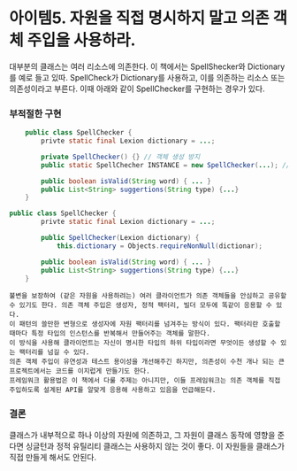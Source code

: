 # 아이템5. 자원을 직접 명시하지 말고 의존 객체 주입을 사용하라.

대부분의 클래스는 여러 리소스에 의존한다. 이 책에서는 SpellShecker와 Dictionary를 예로 들고 있따. 
SpellCheck가 Dictionary를 사용하고, 이를 의존하는 리소스 또는 의존성이라고 부른다. 이때 아래와 같이 SpellChecker를 구현하는 경우가 있다.

### 부적절한 구현
``` java
    public class SpellChecker {
        privte static final Lexion dictionary = ...;

        private SpellChecker() {} // 객체 생성 방지
        public static SpellChecher INSTANCE = new SpellChecker(...); //static으로 생성

        public boolean isValid(String word) { ... }
        public List<String> suggertions(String type) {...}
    }
```

```java
public class SpellChecker {
        privte static final Lexion dictionary = ...;

        public SpellChecker(Lexion dictionary) {
            this.dictionary = Objects.requireNonNull(dictionar);

        public boolean isValid(String word) { ... }
        public List<String> suggertions(String type) {...}
    }
```

```
불변을 보장하여 (같은 자원을 사용하려는) 여러 클라이언트가 의존 객체들을 안심하고 공유할 수 있기도 한다. 의존 객체 주입은 생성자, 정적 팩터리, 빌더 모두에 똑같이 응용할 수 있다.
이 패턴의 쓸만한 변형으로 생성자에 자원 팩터리를 넘겨주는 방식이 있다. 팩터리란 호출할 때마다 특정 타입의 인스턴스를 반복해서 만들어주는 객체를 말한다.
이 방식을 사용해 클라이언트는 자신이 명시한 타입의 하위 타입이라면 무엇이든 생성할 수 있는 팩터리를 넘길 수 있다.
의존 객체 주입이 유연성과 테스트 용이성을 개선해주긴 하지만, 의존성이 수천 개나 되는 큰 프로젝트에서는 코드를 이지럽게 만들기도 한다.
프레임워크 활용법은 이 책에서 다룰 주제는 아니지만, 이들 프레임워크는 의존 객체를 직접 주입하도록 설계된 API를 알맞게 응용해 사용하고 있음을 언급해둔다.

```

### 결론
클래스가 내부적으로 하나 이상의 자원에 의존하고, 그 자원이 클래스 동작에 영향을 준다면 싱글턴과 정적 유틸리티 클래스는 사용하지 않는 것이 좋다. 이 자원들을 클래스가 직접 만들게 해서도 안된다.
